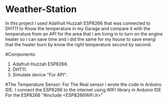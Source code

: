 # Weather-Station

In this project i used Adafruit Huzzah ESP8266 that was connected to DHT11 to Know the temperature in my Garage and compare it with the temperature from an API for the area that i am living in to turn on the engine heater so i can save time and i did the same for my house to save energi that the heater burn by know the right temperature second by second.

#Components:
1. Adafruit Huzzah ESP8266.
2. DHT11.
3. Simulate device "For API".

#The Temperature Sensor:
For The Real sensor i wrote the code in Arduino IDE.
I connect the ESP8266 to the internet using WIFI library in Arduino IDE For the ESP8266 "#include <ESP8266WiFi.h>" 
